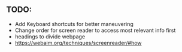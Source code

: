 ## TODO:

- Add Keyboard shortcuts for better maneuvering
- Change order for screen reader to access most relevant info first
- headings to divide webpage
- https://webaim.org/techniques/screenreader/#how